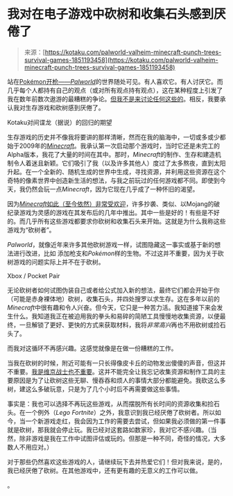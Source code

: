 <!--yml

category: 未分类

date: 2024-05-27 14:32:46

-->

# 我对在电子游戏中砍树和收集石头感到厌倦了

> 来源：[https://kotaku.com/palworld-valheim-minecraft-punch-trees-survival-games-1851193458](https://kotaku.com/palworld-valheim-minecraft-punch-trees-survival-games-1851193458)

站在[Pokémon开枪——*Palworld*](https://kotaku.com/palworld-shoot-pokemon-with-guns-impressions-review-pc-1851185681)的世界随处可见。有人喜欢它。有人讨厌它。而几乎每个人都持有自己的观点（或对所有观点持有观点），这在某种程度上引发了我在数年前数次遨游的最糟糕的争论。[但我不是来讨论任何这些的](https://kotaku.com/pokemon-palworld-ai-art-copyright-law-pocketpair-1851186580)。相反，我要承认我对生存游戏和砍树感到厌倦了。

Kotaku对间谍龙（据说）的回归的期望

<track kind="captions" label="English" src="https://kinja.com/api/videoupload/caption/22494.vtt" srclang="en">

生存游戏的历史并不像我将要讲的那样清晰，然而在我的脑海中，一切或多或少都始于2009年的[*Minecraft*](https://howl.me/cluscJsIRbG)。我承认第一次启动那个游戏时，当时它还是未完工的Alpha版本，我花了大量的时间在其中。那时，*Minecraft*的制作、生存和建造机制令人着迷且新颖。它们吸引了我（以及许多其他人）度过了太多熬夜，直到太阳升起。在一个全新的、随机生成的世界中生成，寻找资源，并利用这些资源在这个奇特的像素世界中创造新生活的想法，与我之前玩过的任何游戏都不同。即使到今天，我仍然会玩一点*Minecraft*，因为它现在几乎成了一种怀旧的渴望。

因为[*Minecraft*如此（至今依然）非常受欢迎](https://kotaku.com/minecraft-live-2023-300-million-number-copies-sold-1850931010)，许多抄袭、类似、以Mojang的破纪录游戏为灵感的游戏在其发布后的几年中推出。其中一些是好的！有些是不好的。而几乎所有这些游戏都要求你砍树和收集石头来开始。这就是为什么我称这些游戏为“砍树者”。

*Palworld*，就像近年来许多其他砍树游戏一样，试图隐藏这一事实或基于新的想法进行改进，比如 添加枪支和*Pokémon*样的生物。不过这并不重要，因为关于砍树游戏的问题实际上并不在于砍树。

Xbox / Pocket Pair

无论砍树者如何试图伪装自己或者给公式加入新的想法，最终它们都会开始于你（可能是赤身裸体地）砍树，收集石头，并四处搜罗以求生存。这在多年以前的*Minecraft*中很有趣和令人兴奋。但今天，它只是一种苦力活。我知道接下来会发生什么。我知道我正在被迫用我的拳头和易碎的简陋工具慢慢地收集资源，以便最终，一旦解锁了更好、更快的方式来获取材料，我将*非常高兴*再也不用砍树或捡石头了。

而我对这循环不再感兴趣。这感觉就像是在做一份糟糕的工作。

当我在砍树的时候，附近可能有一只长得像皮卡丘的动物发出傻傻的声音，但这并不重要。[我是维京战士也不重要](https://kotaku.com/i-killed-a-very-big-deer-in-valheim-and-it-was-metal-a-1846254503)。这并不能完全让我忘记收集资源和制作工具的主要原因是为了让砍树这些无聊、慢吞吞和烦人的事情大部分都能避免。我砍这么多树，建这么多破玩意，只是为了几个小时后不再需要做这些事情。

事实是：我也可以选择不再玩这些游戏，从而摆脱所有长时间的资源收集和捡石头。在一个例外（*Lego Fortnite*）之外，我意识到我已经厌倦了砍树者。所以如今，当一个新游戏走红，我会因为工作的需要去尝试，但如果我必须做的第一件事就是砍树，那我就会停止玩。我已经对这套路如数家珍，我对它不感兴趣。（当然，除非游戏是我在工作中试图评估或玩的。但那是一种不同，奇怪的情况，大多数人不用应对。）

对于那些仍然喜欢这些游戏的人，请继续玩下去并热爱它们！但对我来说，是的，我已经厌倦了砍树。在其他游戏中，还有更有趣的无意义的工作可以做。

。

